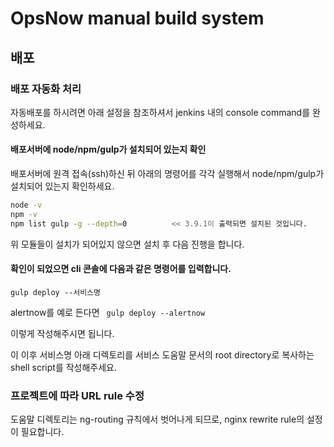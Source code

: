 <!-- TOC -->
# OpsNow manual build system  



## 배포


### 배포 자동화 처리

자동배포를 하시려면 아래 설정을 참조하셔서 jenkins 내의 console command를 완성하세요.  

#### 배포서버에 node/npm/gulp가 설치되어 있는지 확인  

배포서버에 원격 접속(ssh)하신 뒤 아래의 명령어를 각각 실행해서 node/npm/gulp가 설치되어 있는지 확인하세요.

``` bash
node -v
npm -v
npm list gulp -g --depth=0          << 3.9.1이 출력되면 설치된 것입니다.
```

위 모듈들이 설치가 되어있지 않으면 설치 후 다음 진행을 합니다.

#### 확인이 되었으면 cli 콘솔에 다음과 같은 명령어를 입력합니다.
` gulp deploy --서비스명 `

alertnow를 예로 든다면 
` gulp deploy --alertnow`

이렇게 작성해주시면 됩니다.

이 이후 서비스명 아래 디렉토리를 서비스 도움말 문서의 root directory로 복사하는 shell script를 작성해주세요.




### 프로젝트에 따라  URL rule 수정

도움말 디렉토리는 ng-routing 규칙에서 벗어나게 되므로, nginx rewrite rule의 설정이 필요합니다.  

